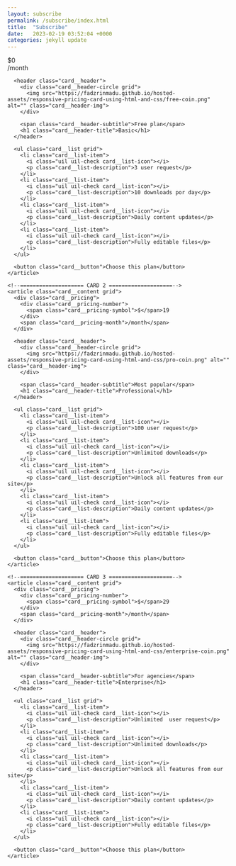 ```yaml
---
layout: subscribe
permalink: /subscribe/index.html
title:  "Subscribe"
date:   2023-02-19 03:52:04 +0000
categories: jekyll update
---
```


<section class="card container grid">
  <div class="card__container grid">
    <!--==================== CARD 1 ====================-->
    <article class="card__content grid">
      <div class="card__pricing">
        <div class="card__pricing-number">
          <span class="card__pricing-symbol">$</span>0
        </div>
        <span class="card__pricing-month">/month</span>
      </div>

      <header class="card__header">
        <div class="card__header-circle grid">
          <img src="https://fadzrinmadu.github.io/hosted-assets/responsive-pricing-card-using-html-and-css/free-coin.png" alt="" class="card__header-img">
        </div>

        <span class="card__header-subtitle">Free plan</span>
        <h1 class="card__header-title">Basic</h1>
      </header>

      <ul class="card__list grid">
        <li class="card__list-item">
          <i class="uil uil-check card__list-icon"></i>
          <p class="card__list-description">3 user request</p>
        </li>
        <li class="card__list-item">
          <i class="uil uil-check card__list-icon"></i>
          <p class="card__list-description">10 downloads por day</p>
        </li>
        <li class="card__list-item">
          <i class="uil uil-check card__list-icon"></i>
          <p class="card__list-description">Daily content updates</p>
        </li>
        <li class="card__list-item">
          <i class="uil uil-check card__list-icon"></i>
          <p class="card__list-description">Fully editable files</p>
        </li>
      </ul>

      <button class="card__button">Choose this plan</button>
    </article>

    <!--==================== CARD 2 ====================-->
    <article class="card__content grid">
      <div class="card__pricing">
        <div class="card__pricing-number">
          <span class="card__pricing-symbol">$</span>19
        </div>
        <span class="card__pricing-month">/month</span>
      </div>

      <header class="card__header">
        <div class="card__header-circle grid">
          <img src="https://fadzrinmadu.github.io/hosted-assets/responsive-pricing-card-using-html-and-css/pro-coin.png" alt="" class="card__header-img">
        </div>

        <span class="card__header-subtitle">Most popular</span>
        <h1 class="card__header-title">Professional</h1>
      </header>

      <ul class="card__list grid">
        <li class="card__list-item">
          <i class="uil uil-check card__list-icon"></i>
          <p class="card__list-description">100 user request</p>
        </li>
        <li class="card__list-item">
          <i class="uil uil-check card__list-icon"></i>
          <p class="card__list-description">Unlimited downloads</p>
        </li>
        <li class="card__list-item">
          <i class="uil uil-check card__list-icon"></i>
          <p class="card__list-description">Unlock all features from our site</p>
        </li>
        <li class="card__list-item">
          <i class="uil uil-check card__list-icon"></i>
          <p class="card__list-description">Daily content updates</p>
        </li>
        <li class="card__list-item">
          <i class="uil uil-check card__list-icon"></i>
          <p class="card__list-description">Fully editable files</p>
        </li>
      </ul>

      <button class="card__button">Choose this plan</button>
    </article>

    <!--==================== CARD 3 ====================-->
    <article class="card__content grid">
      <div class="card__pricing">
        <div class="card__pricing-number">
          <span class="card__pricing-symbol">$</span>29
        </div>
        <span class="card__pricing-month">/month</span>
      </div>

      <header class="card__header">
        <div class="card__header-circle grid">
          <img src="https://fadzrinmadu.github.io/hosted-assets/responsive-pricing-card-using-html-and-css/enterprise-coin.png" alt="" class="card__header-img">
        </div>

        <span class="card__header-subtitle">For agencies</span>
        <h1 class="card__header-title">Enterprise</h1>
      </header>

      <ul class="card__list grid">
        <li class="card__list-item">
          <i class="uil uil-check card__list-icon"></i>
          <p class="card__list-description">Unlimited  user request</p>
        </li>
        <li class="card__list-item">
          <i class="uil uil-check card__list-icon"></i>
          <p class="card__list-description">Unlimited downloads</p>
        </li>
        <li class="card__list-item">
          <i class="uil uil-check card__list-icon"></i>
          <p class="card__list-description">Unlock all features from our site</p>
        </li>
        <li class="card__list-item">
          <i class="uil uil-check card__list-icon"></i>
          <p class="card__list-description">Daily content updates</p>
        </li>
        <li class="card__list-item">
          <i class="uil uil-check card__list-icon"></i>
          <p class="card__list-description">Fully editable files</p>
        </li>
      </ul>

      <button class="card__button">Choose this plan</button>
    </article>
  </div>
</section>
<!--
<div class="row">
    <div class="col-md-4 col-sm-6">
        <div class="pricing-table-3 basic">
            <div class="pricing-table-header">
                <h4><strong>BASIC</strong></h4>
                <p>Loerm Ipsum Donor Sit Amet</p>
            </div>
            <div class="price"><strong>$3</strong> / MONTH</div>
            <div class="pricing-body">
                <ul class="pricing-table-ul">
                    <li><i class="fa fa-send"></i> Unlimited Email Addresses</li>
                    <li><i class="fa fa-cloud"></i> 50 GB Disk Space</li>
                    <li><i class="fa fa-database"></i> Unlimited MySQL Database</li>
                    <li class="not-avail"><i class="fa fa-clock-o"></i> 24X7 Support</li>
                    <li class="not-avail"><i class="fa fa-envelope"></i> Email Support</li>
                </ul><a href="#" class="view-more">View More</a></div>
        </div>
    </div>
    <div class="col-md-4 col-sm-6">
        <div class="pricing-table-3 premium">
            <div class="pricing-table-header">
                <h4><strong>PREMIUM</strong></h4>
                <p>Loerm Ipsum Donor Sit Amet</p>
            </div>
            <div class="price"><strong>$8</strong> / MONTH</div>
            <div class="pricing-body">
                <ul class="pricing-table-ul">
                    <li><i class="fa fa-send"></i> Unlimited Email Addresses</li>
                    <li><i class="fa fa-cloud"></i> 80 GB Disk Space</li>
                    <li><i class="fa fa-database"></i> Unlimited MySQL Database</li>
                    <li class="not-avail"><i class="fa fa-clock-o"></i> 24X7 Support</li>
                    <li class="not-avail"><i class="fa fa-envelope"></i> Email Support</li>
                </ul><a href="#" class="view-more">View More</a></div>
        </div>
    </div>
    <div class="col-md-4 col-sm-12">
        <div class="pricing-table-3 business">
            <div class="pricing-table-header">
                <h4><strong>BUSINESS</strong></h4>
                <p>Loerm Ipsum Donor Sit Amet</p>
            </div>
            <div class="price"><strong>$12</strong> / MONTH</div>
            <div class="pricing-body">
                <ul class="pricing-table-ul">
                    <li><i class="fa fa-send"></i> Unlimited Email Addresses</li>
                    <li><i class="fa fa-cloud"></i> 120 GB Disk Space</li>
                    <li><i class="fa fa-database"></i> Unlimited MySQL Database</li>
                    <li class="not-avail"><i class="fa fa-clock-o"></i> 24X7 Support</li>
                    <li class="not-avail"><i class="fa fa-envelope"></i> Email Support</li>
                </ul><a href="#" class="view-more">View More</a></div>
        </div>
    </div>
</div>
-->